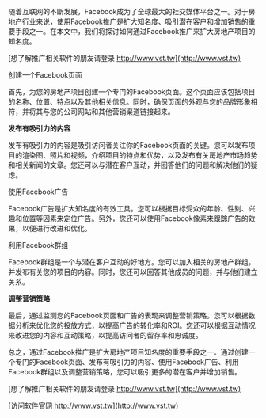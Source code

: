 随着互联网的不断发展，Facebook成为了全球最大的社交媒体平台之一。对于房地产行业来说，使用Facebook推广是扩大知名度、吸引潜在客户和增加销售的重要手段之一。在本文中，我们将探讨如何通过Facebook推广来扩大房地产项目的知名度。

[想了解推广相关软件的朋友请登录 http://www.vst.tw](http://www.vst.tw)

创建一个Facebook页面

首先，为您的房地产项目创建一个专门的Facebook页面。这个页面应该包括项目的名称、位置、特点以及其他相关信息。同时，确保页面的外观与您的品牌形象相符，并将其与您的公司网站和其他营销渠道链接起来。

**发布有吸引力的内容**

发布有吸引力的内容是吸引访问者关注你的Facebook页面的关键。您可以发布项目的渲染图、照片和视频，介绍项目的特点和优势，以及发布有关房地产市场趋势和相关新闻的文章。您还可以与潜在客户互动，并回答他们的问题和解决他们的疑虑。

使用Facebook广告

Facebook广告是扩大知名度的有效工具。您可以根据目标受众的年龄、性别、兴趣和位置等因素来定位广告。另外，您还可以使用Facebook像素来跟踪广告的效果，以便进行改进和优化。

利用Facebook群组

Facebook群组是一个与潜在客户互动的好地方。您可以加入相关的房地产群组，并发布有关您的项目的内容。同时，您还可以回答其他成员的问题，并与他们建立关系。

**调整营销策略**

最后，通过监测您的Facebook页面和广告的表现来调整营销策略。您可以根据数据分析来优化您的投放方式，以提高广告的转化率和ROI。您还可以根据互动情况来改进您的内容和互动策略，以提高访问者的留存率和忠诚度。

总之，通过Facebook推广是扩大房地产项目知名度的重要手段之一。通过创建一个专门的Facebook页面、发布有吸引力的内容、使用Facebook广告、利用Facebook群组以及调整营销策略，您可以吸引更多的潜在客户并增加销售。

[想了解推广相关软件的朋友请登录 http://www.vst.tw](http://www.vst.tw)


[访问软件官网 http://www.vst.tw](http://www.vst.tw)
